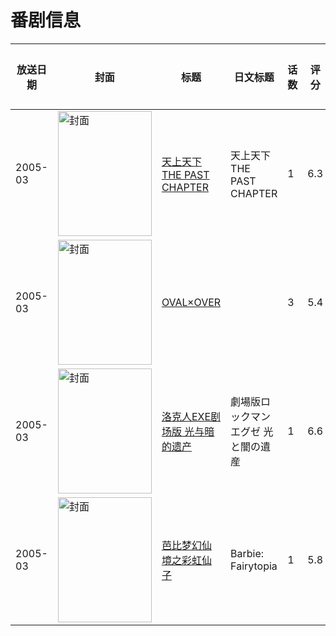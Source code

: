 # 番剧信息

|放送日期|封面|标题|日文标题|话数|评分|评分人数|
|---|---|---|---|---|---|---|
|2005-03|<img src="//lain.bgm.tv/pic/cover/c/69/32/109408_c5CY2.jpg" alt="封面" style="width:150px;height:200px;object-fit:cover;">|[天上天下 THE PAST CHAPTER](https://bangumi.tv/subject/109408)|天上天下 THE PAST CHAPTER|1|6.3|37人评分|
|2005-03|<img src="//lain.bgm.tv/pic/cover/c/5c/66/107938_CcPmC.jpg" alt="封面" style="width:150px;height:200px;object-fit:cover;">|[OVAL×OVER](https://bangumi.tv/subject/107938)||3|5.4|22人评分|
|2005-03|<img src="//lain.bgm.tv/pic/cover/c/08/0a/5229_YfvuJ.jpg" alt="封面" style="width:150px;height:200px;object-fit:cover;">|[洛克人EXE剧场版 光与暗的遗产](https://bangumi.tv/subject/5229)|劇場版ロックマンエグゼ 光と闇の遺産|1|6.6|33人评分|
|2005-03|<img src="//lain.bgm.tv/pic/cover/c/15/8b/116166_WF3W3.jpg" alt="封面" style="width:150px;height:200px;object-fit:cover;">|[芭比梦幻仙境之彩虹仙子](https://bangumi.tv/subject/116166)|Barbie: Fairytopia|1|5.8|20人评分|
